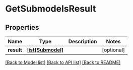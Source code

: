 # GetSubmodelsResult

## Properties
Name | Type | Description | Notes
------------ | ------------- | ------------- | -------------
**result** | [**list[Submodel]**](Submodel.md) |  | [optional] 

[[Back to Model list]](../README.md#documentation-for-models) [[Back to API list]](../README.md#documentation-for-api-endpoints) [[Back to README]](../README.md)

